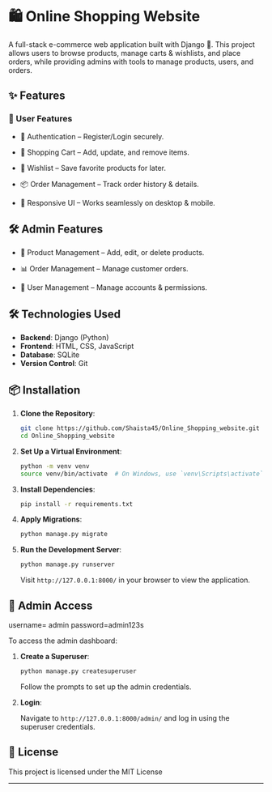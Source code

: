
# 🛍️ Online Shopping Website

A full-stack e-commerce web application built with Django 🐍.
This project allows users to browse products, manage carts & wishlists, and place orders, 
while providing admins with tools to manage products, users, and orders.




## ✨ Features
### 👤 User Features

* 🔐 Authentication – Register/Login securely.

* 🛒 Shopping Cart – Add, update, and remove items.

* 💖 Wishlist – Save favorite products for later.

* 📦 Order Management – Track order history & details.

* 📱 Responsive UI – Works seamlessly on desktop & mobile.

 ## 🛠️ Admin Features

* 🏬 Product Management – Add, edit, or delete products.

* 📊 Order Management – Manage customer orders.

* 👥 User Management – Manage accounts & permissions.


## 🛠️ Technologies Used

* **Backend**: Django (Python)
* **Frontend**: HTML, CSS, JavaScript
* **Database**: SQLite
* **Version Control**: Git


## 📦 Installation

1. **Clone the Repository**:

   ```bash
   git clone https://github.com/Shaista45/Online_Shopping_website.git
   cd Online_Shopping_website
   ```

2. **Set Up a Virtual Environment**:

   ```bash
   python -m venv venv
   source venv/bin/activate  # On Windows, use `venv\Scripts\activate`
   ```

3. **Install Dependencies**:

   ```bash
   pip install -r requirements.txt
   ```

4. **Apply Migrations**:

   ```bash
   python manage.py migrate
   ```

5. **Run the Development Server**:

   ```bash
   python manage.py runserver
   ```

   Visit `http://127.0.0.1:8000/` in your browser to view the application.

## 🔐 Admin Access
 username= admin
 password=admin123s

To access the admin dashboard:

1. **Create a Superuser**:

   ```bash
   python manage.py createsuperuser
   ```

   Follow the prompts to set up the admin credentials.

2. **Login**:

   Navigate to `http://127.0.0.1:8000/admin/` and log in using the superuser credentials.
   

## 📄 License

This project is licensed under the MIT License 

---

